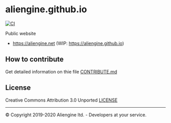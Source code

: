 # aliengine.github.io

[![CI](https://github.com/aliengine/aliengine.github.io/workflows/CI/badge.svg)](https://github.com/aliengine/aliengine.github.io/actions)

Public website

* <https://aliengine.net> (WIP: <https://aliengine.github.io>)

## How to contribute

Get detailed information on thie file [CONTRIBUTE.md](CONTRIBUTE.md)

## License

Creative Commons Attribution 3.0 Unported [LICENSE](LICENSE)

----

© Copyright 2019-2020 Aliengine ltd. - Developers at your service.
